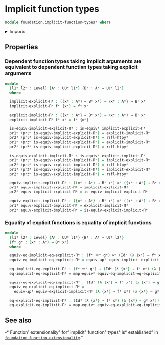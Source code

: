 # Implicit function types

```agda
module foundation.implicit-function-typesᵉ where
```

<details><summary>Imports</summary>

```agda
open import foundation.dependent-pair-typesᵉ
open import foundation.universe-levelsᵉ

open import foundation-core.equivalencesᵉ
open import foundation-core.homotopiesᵉ
open import foundation-core.identity-typesᵉ
```

</details>

## Properties

### Dependent function types taking implicit arguments are equivalent to dependent function types taking explicit arguments

```agda
module _
  {l1ᵉ l2ᵉ : Level} {Aᵉ : UUᵉ l1ᵉ} {Bᵉ : Aᵉ → UUᵉ l2ᵉ}
  where

  implicit-explicit-Πᵉ : ((xᵉ : Aᵉ) → Bᵉ xᵉ) → {xᵉ : Aᵉ} → Bᵉ xᵉ
  implicit-explicit-Πᵉ fᵉ {xᵉ} = fᵉ xᵉ

  explicit-implicit-Πᵉ : ({xᵉ : Aᵉ} → Bᵉ xᵉ) → (xᵉ : Aᵉ) → Bᵉ xᵉ
  explicit-implicit-Πᵉ fᵉ xᵉ = fᵉ {xᵉ}

  is-equiv-implicit-explicit-Πᵉ : is-equivᵉ implicit-explicit-Πᵉ
  pr1ᵉ (pr1ᵉ is-equiv-implicit-explicit-Πᵉ) = explicit-implicit-Πᵉ
  pr2ᵉ (pr1ᵉ is-equiv-implicit-explicit-Πᵉ) = refl-htpyᵉ
  pr1ᵉ (pr2ᵉ is-equiv-implicit-explicit-Πᵉ) = explicit-implicit-Πᵉ
  pr2ᵉ (pr2ᵉ is-equiv-implicit-explicit-Πᵉ) = refl-htpyᵉ

  is-equiv-explicit-implicit-Πᵉ : is-equivᵉ explicit-implicit-Πᵉ
  pr1ᵉ (pr1ᵉ is-equiv-explicit-implicit-Πᵉ) = implicit-explicit-Πᵉ
  pr2ᵉ (pr1ᵉ is-equiv-explicit-implicit-Πᵉ) = refl-htpyᵉ
  pr1ᵉ (pr2ᵉ is-equiv-explicit-implicit-Πᵉ) = implicit-explicit-Πᵉ
  pr2ᵉ (pr2ᵉ is-equiv-explicit-implicit-Πᵉ) = refl-htpyᵉ

  equiv-implicit-explicit-Πᵉ : ((xᵉ : Aᵉ) → Bᵉ xᵉ) ≃ᵉ ({xᵉ : Aᵉ} → Bᵉ xᵉ)
  pr1ᵉ equiv-implicit-explicit-Πᵉ = implicit-explicit-Πᵉ
  pr2ᵉ equiv-implicit-explicit-Πᵉ = is-equiv-implicit-explicit-Πᵉ

  equiv-explicit-implicit-Πᵉ : ({xᵉ : Aᵉ} → Bᵉ xᵉ) ≃ᵉ ((xᵉ : Aᵉ) → Bᵉ xᵉ)
  pr1ᵉ equiv-explicit-implicit-Πᵉ = explicit-implicit-Πᵉ
  pr2ᵉ equiv-explicit-implicit-Πᵉ = is-equiv-explicit-implicit-Πᵉ
```

### Equality of explicit functions is equality of implicit functions

```agda
module _
  {l1ᵉ l2ᵉ : Level} {Aᵉ : UUᵉ l1ᵉ} {Bᵉ : Aᵉ → UUᵉ l2ᵉ}
  {fᵉ gᵉ : (xᵉ : Aᵉ) → Bᵉ xᵉ}
  where

  equiv-eq-implicit-eq-explicit-Πᵉ : (fᵉ ＝ᵉ gᵉ) ≃ᵉ (Idᵉ (λ {xᵉ} → fᵉ xᵉ) (λ {xᵉ} → gᵉ xᵉ))
  equiv-eq-implicit-eq-explicit-Πᵉ = equiv-apᵉ equiv-implicit-explicit-Πᵉ fᵉ gᵉ

  eq-implicit-eq-explicit-Πᵉ : (fᵉ ＝ᵉ gᵉ) → (Idᵉ (λ {xᵉ} → fᵉ xᵉ) (λ {xᵉ} → gᵉ xᵉ))
  eq-implicit-eq-explicit-Πᵉ = map-equivᵉ equiv-eq-implicit-eq-explicit-Πᵉ

  equiv-eq-explicit-eq-implicit-Πᵉ : (Idᵉ (λ {xᵉ} → fᵉ xᵉ) (λ {xᵉ} → gᵉ xᵉ)) ≃ᵉ (fᵉ ＝ᵉ gᵉ)
  equiv-eq-explicit-eq-implicit-Πᵉ =
    equiv-apᵉ equiv-explicit-implicit-Πᵉ (λ {xᵉ} → fᵉ xᵉ) (λ {xᵉ} → gᵉ xᵉ)

  eq-explicit-eq-implicit-Πᵉ : (Idᵉ (λ {xᵉ} → fᵉ xᵉ) (λ {xᵉ} → gᵉ xᵉ)) → (fᵉ ＝ᵉ gᵉ)
  eq-explicit-eq-implicit-Πᵉ = map-equivᵉ equiv-eq-explicit-eq-implicit-Πᵉ
```

## See also

-ᵉ Functionᵉ extensionalityᵉ forᵉ implicitᵉ functionᵉ typesᵉ isᵉ establishedᵉ in
  [`foundation.function-extensionality`](foundation.function-extensionality.md).ᵉ